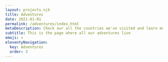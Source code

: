 ```yaml
---
layout: projects.njk
title: Adventures
date: 2021-01-01
permalink: /adventures/index.html
metaDescription: Check our all the countries we've visited and learn more about each one with our top posts and insights.
subtitle: This is the page where all our adventures live
emoji: ✈️
eleventyNavigation:
  key: Adventures
  order: 3
---
```

